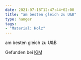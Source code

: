 ```yaml
---
date: 2021-07-18T12:47:44+02:00
title: "am besten gleich zu U&B"
type: hanger
tags:
- "Material: Holz"
---
```


am besten gleich zu U&B

<div class="source">Gefunden bei <a href="https://www.neue-arbeit-brockensammlung.de/geschaefte/zweigstelle-kim/">KiM</a></div>
